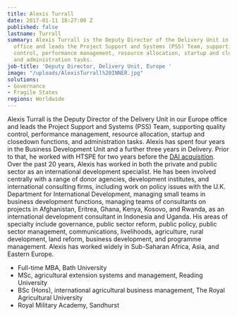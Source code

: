 ```yaml
---
title: Alexis Turrall
date: 2017-01-11 18:27:00 Z
published: false
lastname: Turrall
summary: Alexis Turrall is the Deputy Director of the Delivery Unit in our Europe
  office and leads the Project Support and Systems (PSS) Team, supporting quality
  control, performance management, resource allocation, startup and closedown functions,
  and administration tasks.
job-title: 'Deputy Director, Delivery Unit, Europe '
image: "/uploads/AlexisTurrall%20INNER.jpg"
solutions:
- Governance
- Fragile States
regions: Worldwide
---
```


Alexis Turrall is the Deputy Director of the Delivery Unit in our Europe office and leads the Project Support and Systems (PSS) Team, supporting quality control, performance management, resource allocation, startup and closedown functions, and administration tasks. Alexis has spent four years in the Business Development Unit and a further three years in Delivery. Prior to that, he worked with HTSPE for two years before the [DAI acquisition](https://www.dai.com/news/one-company-one-brand-dai-retires-htspe-name). Over the past 20 years, Alexis has worked in both the private and public sector as an international development specialist. He has been involved centrally with a range of donor agencies, development institutes, and international consulting firms, including work on policy issues with the U.K. Department for International Development, managing small teams in business development functions, managing teams of consultants on projects in Afghanistan, Eritrea, Ghana, Kenya, Kosovo, and Rwanda, as an international development consultant in Indonesia and Uganda. His areas of specialty include governance, public sector reform, public policy, public sector management, communications, livelihoods, agriculture, rural development, land reform, business development, and programme management. Alexis has worked widely in Sub-Saharan Africa, Asia, and Eastern Europe.

* Full-time MBA, Bath University
* MSc, agricultural extension systems and management, Reading University
* BSc (Hons), international agricultural business management, The Royal Agricultural University
* Royal Military Academy, Sandhurst